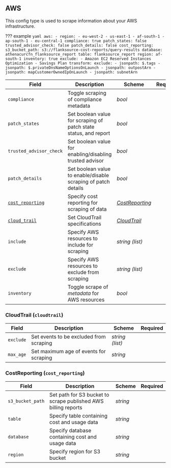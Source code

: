## AWS
This config type is used to scrape information about your AWS infrastructure.

??? example
    ```yaml
    aws:
      - region:
          - eu-west-2
          - us-east-1
          - af-south-1
          - ap-south-1
          - eu-central-1
    compliance: true
    patch_states: false
    trusted_advisor_check: false
    patch_details: false
    cost_reporting:
      s3_bucket_path: s3://flanksource-cost-reports/query-results
      database: athenacurcfn_flanksource_report
      table: flanksource_report
      region: af-south-1
    inventory: true
    exclude:
      - Amazon EC2 Reserved Instances Optimization
      - Savings Plan
    transform:
      exclude:
        - jsonpath: $.tags
        - jsonpath: $.privateDnsNameOptionsOnLaunch
        - jsonpath: outpostArn
        - jsonpath: mapCustomerOwnedIpOnLaunch
        - jsonpath: subnetArn
    ```


| Field | Description | Scheme | Required |
| ----- | ----------- | ------ | -------- |
| `compliance` | Toggle scraping of compliance metadata | *bool* |
| `patch_states` | Set boolean value for scraping of patch state status, and report | *bool*  |
| `trusted_advisor_check` | Set boolean value for enabling/disabling trusted advisor | *bool* |
| `patch_details` | Set boolean value to enable/disable scraping of patch details | *bool* |  |
| [`cost_reporting`](#CostReporting) | Specify cost reporting for scraping of data | [*CostReporting*](#costreporting)
| [`cloud_trail`](#cloudtrail-cloudtrail) | Set CloudTrail specifications | [*CloudTrail*](#cloudtrail-cloudtrail) |  |
| `include` | Specify AWS resources to include for scraping | *string (list)* |
| `exclude` | Specify AWS resources to exclude from scraping | *string (list)* |
| `inventory` | Toggle scrape of *metadata* for AWS resources | *bool* |

### CloudTrail (`cloudtrail`)

| Field | Description | Scheme | Required |
| ----- | ----------- | ------ | -------- |
| `exclude` | Set events to be excluded from scraping | *string (list)* |
| `max_age` | Set maximum age of events for scraping | *string* |

### CostReporting (`cost_reporting`)

| Field | Description | Scheme | Required |
| ----- | ----------- | ------ | -------- |
| `s3_bucket_path` | Set path for S3 bucket to scrape published AWS billing reports | *string* |
| `table` | Specify table containing cost and usage data | *string* |
| `database` | Specify database containing cost and usage data | *string* |
| `region` | Specify region for S3 bucket | *string* |